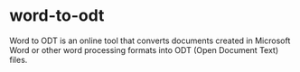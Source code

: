 # word-to-odt
Word to ODT is an online tool that converts documents created in Microsoft Word or other word processing formats into ODT (Open Document Text) files.

